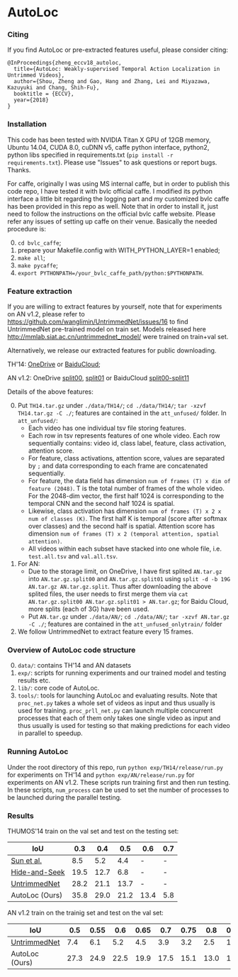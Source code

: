 # AutoLoc

### Citing
If you find AutoLoc or pre-extracted features useful, please consider citing:

    @InProceedings{zheng_eccv18_autoloc,
      title={AutoLoc: Weakly-supervised Temporal Action Localization in Untrimmed Videos},
      author={Shou, Zheng and Gao, Hang and Zhang, Lei and Miyazawa, Kazuyuki and Chang, Shih-Fu},
      booktitle = {ECCV},
      year={2018}
    }

### Installation
This code has been tested with NVIDIA Titan X GPU of 12GB memory, Ubuntu 14.04, CUDA 8.0, cuDNN v5, caffe python interface, python2, python libs specified in requirements.txt (`pip install -r requirements.txt`). Please use "Issues" to ask questions or report bugs. Thanks.

For caffe, originally I was using MS internal caffe, but in order to publish this code repo, I have tested it with bvlc official caffe. I modified its python interface a little bit regarding the logging part and my customized bvlc caffe has been provided in this repo as well. Note that in order to install it, just need to follow the instructions on the official bvlc caffe website. Please refer any issues of setting up caffe on their venue. Basically the needed procedure is:

0. `cd bvlc_caffe`;
1. prepare your Makefile.config with WITH_PYTHON_LAYER=1 enabled;
2. `make all`;
3. `make pycaffe`;
4. `export PYTHONPATH=/your_bvlc_caffe_path/python:$PYTHONPATH`.
    
### Feature extraction

If you are willing to extract features by yourself, note that for experiments on AN v1.2, please refer to https://github.com/wanglimin/UntrimmedNet/issues/16 to find UntrimmedNet pre-trained model on train set. Models released here http://mmlab.siat.ac.cn/untrimmednet_model/ were trained on train+val set.

Alternatively, we release our extracted features for public downloading.

TH'14: [OneDrive](https://1drv.ms/u/s!ArlzSZKcWKazgogA3Vr1Yacs8i9QTA) or [BaiduCloud](https://pan.baidu.com/s/1ussSNpI1nsXc7TpuT7inVA); 

AN v1.2: OneDrive [split00](https://1drv.ms/u/s!ArlzSZKcWKazgp5FM6y2iobsjAhEJA), [split01](https://1drv.ms/u/s!ArlzSZKcWKazgp5GrwmauQHVSOvTvA) or BaiduCloud [split00-split11](https://pan.baidu.com/s/1AKiE0hm8g01bzTLRcWO8tw)

Details of the above features:

0. Put `TH14.tar.gz` under `./data/TH14/`; `cd ./data/TH14/`; `tar -xzvf TH14.tar.gz -C ./`; features are contained in the `att_unfused/` folder. In `att_unfused/`:
    - Each video has one individual tsv file storing features.
    - Each row in tsv represents features of one whole video. Each row sequentially contains: video id, class label, feature, class activation, attention score.
    - For feature, class activations, attention score, values are separated by `;` and data corresponding to each frame are concatenated sequentially.
    - For feature, the data field has dimension `num of frames (T) x dim of feature (2048)`. T is the total number of frames of the whole video. For the 2048-dim vector, the first half 1024 is corresponding to the temporal CNN and the second half 1024 is spatial.
    - Likewise, class activation has dimension `num of frames (T) x 2 x num of classes (K)`. The first half K is temporal (score after softmax over classes) and the second half is spatial. Attention score has dimension `num of frames (T) x 2 (temporal attention, spatial attention)`.
    - All videos within each subset have stacked into one whole file, i.e. `test.all.tsv` and `val.all.tsv`.
1. For AN:
    - Due to the storage limit, on OneDrive, I have first splited `AN.tar.gz` into `AN.tar.gz.split00` and `AN.tar.gz.split01` using `split -d -b 19G AN.tar.gz AN.tar.gz.split`. Thus after downloading the above splited files, the user needs to first merge them via `cat AN.tar.gz.split00 AN.tar.gz.split01 > AN.tar.gz`; for Baidu Cloud, more splits (each of 3G) have been used.
    - Put `AN.tar.gz` under `./data/AN/`; `cd ./data/AN/`; `tar -xzvf AN.tar.gz -C ./`; features are contained in the `att_unfused_onlytrain/` folder
2. We follow UntrimmedNet to extract feature every 15 frames.

### Overview of AutoLoc code structure

0. `data/`: contains TH'14 and AN datasets
1. `exp/`: scripts for running experiments and our trained model and testing results etc. 
2. `lib/`: core code of AutoLoc.
3. `tools/`: tools for launching AutoLoc and evaluating results. Note that `proc_net.py` takes a whole set of videos as input and thus usually is used for training. `proc_prll_net.py` can launch multiple concurrent processes that each of them only takes one single video as input and thus usually is used for testing so that making predictions for each video in parallel to speedup.

### Running AutoLoc
Under the root directory of this repo, run `python exp/TH14/release/run.py` for experiments on TH'14 and `python exp/AN/release/run.py` for experiments on AN v1.2. These scripts run training first and then run testing. In these scripts, `num_process` can be used to set the number of processes to be launched during the parallel testing.

### Results

THUMOS'14 train on the val set and test on the testing set:

IoU     | 0.3 | 0.4 | 0.5 | 0.6 | 0.7
---------|--------|-----|--------|-----|-----
[Sun et al.](https://arxiv.org/abs/1504.00983)     | 8.5 | 5.2 | 4.4 | - | -
[Hide-and-Seek](https://arxiv.org/abs/1704.04232)     | 19.5 | 12.7 | 6.8 | - | -
[UntrimmedNet](https://arxiv.org/abs/1703.03329)     | 28.2 | 21.1 | 13.7 | - | -
AutoLoc (Ours)     | 35.8 | 29.0 | 21.2 | 13.4 | 5.8

AN v1.2 train on the trainig set and test on the val set:

IoU     | 0.5| 0.55| 0.6| 0.65| 0.7| 0.75| 0.8| 0.85| 0.9| 0.95| Avg
---------|----|-----|---|-----|-----|---|---|---|---|---|--
[UntrimmedNet](https://arxiv.org/abs/1703.03329)     | 7.4 | 6.1  | 5.2 |  4.5 |  3.9  | 3.2  | 2.5  | 1.8 |  1.2  | 0.7  | 3.6
AutoLoc (Ours)     | 27.3  | 24.9  | 22.5 |  19.9 |  17.5 |  15.1 |  13.0 |  10.0 |  6.8 |  3.3 |  16.0

